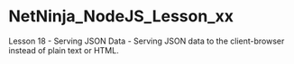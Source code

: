 # NetNinja_NodeJS_Lesson_xx
Lesson 18 - Serving JSON Data - Serving JSON data to the client-browser instead of plain text or HTML.
